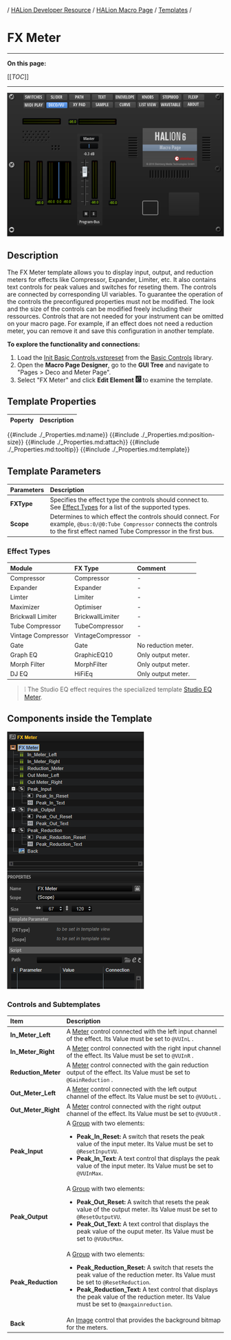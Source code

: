 / [HALion Developer Resource](../../HALion-Developer-Resource.md) / [HALion Macro Page](./HALion-Macro-Page.md) / [Templates](./Templates.md) /

# FX Meter

---

**On this page:**

[[_TOC_]]

---

![Deco/VU](../images/Deco-VU-Page.png)

## Description

The FX Meter template allows you to display input, output, and reduction meters for effects like Compressor, Expander, Limiter, etc. It also contains text controls for peak values and switches for reseting them. The controls are connected by corresponding UI variables. To guarantee the operation of the controls the preconfigured properties must not be modified. The look and the size of the controls can be modified freely including their ressources. Controls that are not needed for your instrument can be omitted on your macro page. For example, if an effect does not need a reduction meter, you can remove it and save this configuration in another template.

**To explore the functionality and connections:**

1. Load the [Init Basic Controls.vstpreset](../vstpresets/Init%20Basic%20Controls.vstpreset) from the [Basic Controls](./Exploring-Templates.md#basic-controls) library.
2. Open the **Macro Page Designer**, go to the **GUI Tree** and navigate to "Pages > Deco and Meter Page". 
3. Select "FX Meter" and click **Edit Element** ![Edit Element](../images/EditElement.PNG) to examine the template.

## Template Properties

|Poperty|Description|
|:-|:-|
{{#include ./_Properties.md:name}}
{{#include ./_Properties.md:position-size}}
{{#include ./_Properties.md:attach}}
{{#include ./_Properties.md:tooltip}}
{{#include ./_Properties.md:template}}

## Template Parameters

|Parameters|Description|
|:-|:-|
|**FXType**|Specifies the effect type the controls should connect to. See [Effect Types](#effect-types) for a list of the supported types.|
|**Scope**|Determines to which effect the controls should connect. For example, ``@bus:0/@0:Tube Compressor`` connects the controls to the first effect named Tube Compressor in the first bus.|

### Effect Types

|Module|FX Type|Comment|
|:-|:-|:-|
|Compressor|Compressor|-|
|Expander|Expander|-|
|Limter|Limiter|-|
|Maximizer|Optimiser|-|
|Brickwall Limiter|BrickwallLimiter|-|
|Tube Compressor|TubeCompressor|-|
|Vintage Compressor|VintageCompressor|-|
|Gate|Gate|No reduction meter.|
|Graph EQ|GraphicEQ10|Only output meter.|
|Morph Filter|MorphFilter|Only output meter.|
|DJ EQ|HiFiEq|Only output meter.|

>&#10069; The Studio EQ effect requires the specialized template [Studio EQ Meter](./Studio-EQ-Meter.md).

## Components inside the Template

![FX Meter Template](../images/FX-Meter-Template.PNG)

### Controls and Subtemplates

|Item|Description|
|:-|:-|
|**In_Meter_Left**|A [Meter](./Meter.md) control connected with the left input channel of the effect. Its Value must be set to ``@VUInL`` .|
|**In_Meter_Right**|A [Meter](./Meter.md) control connected with the right input channel of the effect. Its Value must be set to ``@VUInR`` .|
|**Reduction_Meter**|A [Meter](./Meter.md) control connected with the gain reduction output of the effect. Its Value must be set to ``@GainReduction`` .|
|**Out_Meter_Left**|A [Meter](./Meter.md) control connected with the left output channel of the effect. Its Value must be set to ``@VUOutL`` .|
|**Out_Meter_Right**|A [Meter](./Meter.md) control connected with the right output channel of the effect. Its Value must be set to ``@VUOutR`` .|
|**Peak_Input**|A [Group](./Group.md) with two elements:<ul><li>**Peak_In_Reset:** A switch that resets the peak value of the input meter. Its Value must be set to ``@ResetInputVU``.</li><li>**Peak_In_Text:** A text control that displays the peak value of the input meter. Its Value must be set to ``@VUInMax``.</li></ul>|
|**Peak_Output**|A [Group](./Group.md) with two elements:<ul><li>**Peak_Out_Reset:** A switch that resets the peak value of the output meter. Its Value must be set to ``@ResetOutputVU``.</li><li>**Peak_Out_Text:** A text control that displays the peak value of the ouput meter. Its Value must be set to ``@VUOutMax``.</li></ul>|
|**Peak_Reduction**| A [Group](./Group.md) with two elements:<ul><li>**Peak_Reduction_Reset:** A switch that resets the peak value of the reduction meter. Its Value must be set to ``@ResetReduction``.</li><li>**Peak_Reduction_Text:** A text control that displays the peak value of the reduction meter. Its Value must be set to ``@maxgainreduction``.</li></ul>|
|**Back**|An [Image](./Image.md) control that provides the background bitmap for the meters.|
